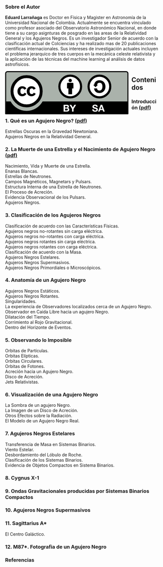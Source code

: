 ### Sobre el Autor
**Eduard Larrañaga** es Doctor en Física y Magister en Astronomía de la Universidad Nacional de Colombia. Actualmente se encuentra vinculado como profesor asociado del Observatorio Astronómico Nacional, en donde tiene a su cargo asignturas de posgrado en las areas de la Relatividad General y los Agujeros Negros. Es un investigador Senior de acuerdo con la clasificación actual de Colciencias y ha realizado mas de 20 publicaciones científicas internacionales.  Sus intereses de investigación actuales incluyen el problema jerarquico de tres cuerpos en la mecánica celeste relativista y la aplicación de las técnicas del machine learning al análisis de datos astrofísicos.

<img src="by-sa.png"
     alt="CC-BY-SA-4.0"
     style="float: left; margin-right: 10px;" />

## Contenidos

### Introducción [ (pdf) ](https://github.com/ashcat2005/Agujeros_Negros/raw/master/Introduccion.pdf)

### 1. Qué es un Agujero Negro?  [ (pdf) ](https://github.com/ashcat2005/Agujeros_Negros/raw/master/Capitulo_1.pdf)
Estrellas Oscuras en la Gravedad Newtoniana.<br>
Agujeros Negros en la Relatividad General.

### 2. La Muerte de una Estrella y el Nacimiento de Agujero Negro [ (pdf) ](https://github.com/ashcat2005/Agujeros_Negros/raw/master/Capitulo_2.pdf)
Nacimiento, Vida y Muerte de una Estrella.<br>
Enanas Blancas.<br>
Estrellas de Neutrones.<br>
Campos Magnéticos, Magnetars y Pulsars.<br>
Estructura Interna de una Estrella de Neutrones.<br>
El Proceso de Acreción.<br>
Evidencia Observacional de los Pulsars.<br>
Agujeros Negros.

### 3. Clasificación de los Agujeros Negros
Clasificación de acuerdo con las Características Físicas.<br>
Agujeros negros no-rotantes sin carga eléctrica.<br>
Agujeros negros no-rotantes con carga eléctrica.<br>
Agujeros negros rotantes sin carga eléctrica.<br>
Agujeros negros rotantes con carga eléctrica.<br>
Clasificación de acuerdo con la Masa.<br>
Agujeros Negros Estelares.<br>
Agujeros Negros Supermasivos.<br>
Agujeros Negros Primordiales o Microscópicos.

### 4. Anatomía de un Agujero Negro
Agujeros Negros Estáticos.<br>
Agujeros Negros Rotantes.<br>
Singularidades.<br>
La experiencia de Observadores localizados cerca de un Agujero Negro.<br>
Observador en Caida Libre hacia un agujero Negro.<br>
Dilatación del Tiempo.<br>
Corrimiento al Rojo Gravitacional.<br>
Dentro del Horizonte de Eventos.

### 5. Observando lo Imposible
Orbitas de Partículas.<br>
Orbitas Elípticas.<br>
Orbitas Circulares.<br>
Orbitas de Fotones.<br>
Acreción hacia un Agujero Negro.<br>
Disco de Acreción.<br>
Jets Relativistas.

### 6. Visualización de una Agujero Negro
La Sombra de un agujero Negro.<br>
La Imagen de un Disco de Acreción.<br>
Otros Efectos sobre la Radiación.<br>
El Modelo de un Agujero Negro Real.

### 7. Agujeros Negros Estelares
Transferencia de Masa en Sistemas Binarios.<br>
Viento Estelar.<br>
Desbordamiento del Lóbulo de Roche.<br>
Clasificación de los Sistemas Binarios.<br>
Evidencia de Objetos Compactos en Sistema Binarios.

### 8. Cygnus X-1

### 9. Ondas Gravitacionales producidas por Sistemas Binarios Compactos

### 10. Agujeros Negros Supermasivos

### 11. Sagittarius A*
El Centro Galáctico.

### 12. M87*. Fotografia de un Agujero Negro

### Referencias
